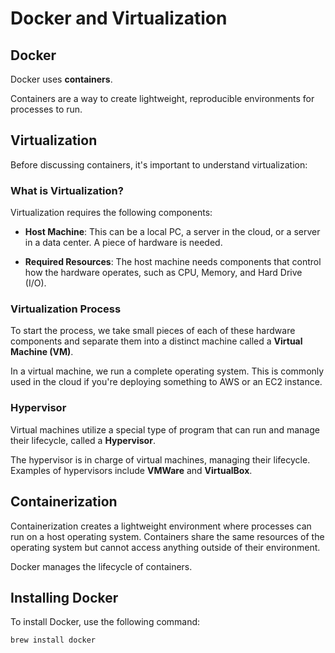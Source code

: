 # Docker and Virtualization

## Docker

Docker uses **containers**.

Containers are a way to create lightweight, reproducible environments for processes to run.

## Virtualization

Before discussing containers, it's important to understand virtualization:

### What is Virtualization?

Virtualization requires the following components:

- **Host Machine**: This can be a local PC, a server in the cloud, or a server in a data center. A piece of hardware is needed.

- **Required Resources**: The host machine needs components that control how the hardware operates, such as CPU, Memory, and Hard Drive (I/O).

### Virtualization Process

To start the process, we take small pieces of each of these hardware components and separate them into a distinct machine called a **Virtual Machine (VM)**.

In a virtual machine, we run a complete operating system. This is commonly used in the cloud if you're deploying something to AWS or an EC2 instance.

### Hypervisor

Virtual machines utilize a special type of program that can run and manage their lifecycle, called a **Hypervisor**.

The hypervisor is in charge of virtual machines, managing their lifecycle. Examples of hypervisors include **VMWare** and **VirtualBox**.

## Containerization

Containerization creates a lightweight environment where processes can run on a host operating system. Containers share the same resources of the operating system but cannot access anything outside of their environment.

Docker manages the lifecycle of containers.

## Installing Docker

To install Docker, use the following command:

```bash
brew install docker
